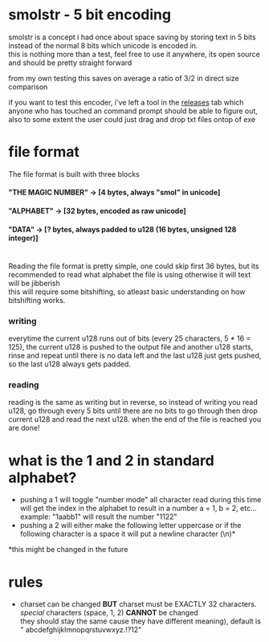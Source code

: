 # smolstr - 5 bit encoding

smolstr is a concept i had once about space saving by storing text in 5 bits instead of the normal 8 bits which unicode is encoded in.  
this is nothing more than a test, feel free to use it anywhere, its open source and should be pretty straight forward  

from my own testing this saves on average a ratio of 3/2 in direct size comparison  

if you want to test this encoder, i've left a tool in the [releases](https://github.com/ReeZey/smolstr/releases/latest) tab which anyone who has touched an command prompt should be able to figure out, also to some extent the user could just drag and drop txt files ontop of exe

# file format
The file format is built with three blocks  
#### "THE MAGIC NUMBER" -> [4 bytes, always "smol" in unicode]  
#### "ALPHABET" -> [32 bytes, encoded as raw unicode]  
#### "DATA" -> [? bytes, always padded to u128 (16 bytes, unsigned 128 integer)]  

# 

Reading the file format is pretty simple, one could skip first 36 bytes, but its recommended to read what alphabet the file is using otherwise it will text will be jibberish  
this will require some bitshifting, so atleast basic understanding on how bitshifting works.  

### writing  

everytime the current u128 runs out of bits (every 25 characters, 5 * 16 = 125), the current u128 is pushed to the output file and another u128 starts, rinse and repeat until there is no data left and the last u128 just gets pushed, so the last u128 always gets padded.

### reading  

reading is the same as writing but in reverse, so instead of writing you read u128, go through every 5 bits until there are no bits to go through then drop current u128 and read the next u128. when the end of the file is reached you are done!


# what is the 1 and 2 in standard alphabet?
- pushing a 1 will toggle "number mode" all character read during this time will get the index in the alphabet to result in a number a = 1, b = 2, etc... example: "1aabb1" will result the number "1122"
- pushing a 2 will either make the following letter uppercase or if the following character is a space it will put a newline character (\n)*  

*this might be changed in the future

# rules
- charset can be changed **BUT** charset must be EXACTLY 32 characters. *special* characters (space, 1, 2) **CANNOT** be changed   
they should stay the same cause they have different meaning), default is " abcdefghijklmnopqrstuvwxyz.!?12"

